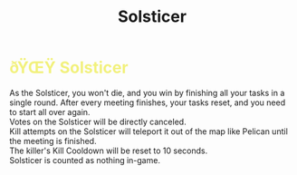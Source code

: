 ﻿---
lang: en-US
title: Solsticer
prev: Revolutionist
next: Specter
---

# <font color=#f2f17e>ðŸŒŸ <b>Solsticer</b></font> <Badge text="Chaos" type="tip" vertical="middle"/>

As the Solsticer, you won't die, and you win by finishing all your tasks in a single round. After every meeting finishes, your tasks reset, and you need to start all over again.<br>
Votes on the Solsticer will be directly canceled.<br>
Kill attempts on the Solsticer will teleport it out of the map like Pelican until the meeting is finished.<br>
The killer's Kill Cooldown will be reset to 10 seconds.<br>
Solsticer is counted as nothing in-game.